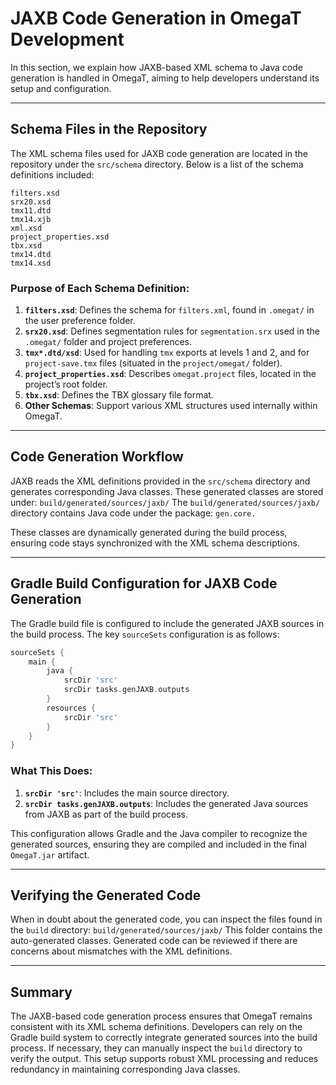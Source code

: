 # JAXB Code Generation in OmegaT Development

In this section, we explain how JAXB-based XML schema to Java code generation is handled in OmegaT,
aiming to help developers understand its setup and configuration.

---

## Schema Files in the Repository

The XML schema files used for JAXB code generation are located in the repository under the `src/schema` directory.
Below is a list of the schema definitions included:

```
filters.xsd              
srx20.xsd  
tmx11.dtd  
tmx14.xjb  
xml.xsd  
project_properties.xsd  
tbx.xsd  
tmx14.dtd  
tmx14.xsd
```

### Purpose of Each Schema Definition:

1. **`filters.xsd`**: Defines the schema for `filters.xml`, found in `.omegat/` in the user preference folder.
2. **`srx20.xsd`**: Defines segmentation rules for `segmentation.srx` used in the `.omegat/` folder and project preferences.
3. **`tmx*.dtd/xsd`**: Used for handling `tmx` exports at levels 1 and 2, and for `project-save.tmx` files (situated in the `project/omegat/` folder).
4. **`project_properties.xsd`**: Describes `omegat.project` files, located in the project’s root folder.
5. **`tbx.xsd`**: Defines the TBX glossary file format.
6. **Other Schemas**: Support various XML structures used internally within OmegaT.

---

## Code Generation Workflow

JAXB reads the XML definitions provided in the `src/schema` directory and generates corresponding Java classes.
These generated classes are stored under: `build/generated/sources/jaxb/`
The `build/generated/sources/jaxb/` directory contains Java code under the package: `gen.core.`

These classes are dynamically generated during the build process, ensuring code stays synchronized with the XML schema descriptions.

---

## Gradle Build Configuration for JAXB Code Generation

The Gradle build file is configured to include the generated JAXB sources in the build process. The key `sourceSets` configuration is as follows:

```groovy
sourceSets {
    main {
        java {
            srcDir 'src'
            srcDir tasks.genJAXB.outputs
        }
        resources {
            srcDir 'src'
        }
    }
}
```

### What This Does:

1. **`srcDir 'src'`**: Includes the main source directory.
2. **`srcDir tasks.genJAXB.outputs`**: Includes the generated Java sources from JAXB as part of the build process.

This configuration allows Gradle and the Java compiler to recognize the generated sources, ensuring they are compiled
and included in the final `OmegaT.jar` artifact.

---

## Verifying the Generated Code

When in doubt about the generated code, you can inspect the files found in the `build` directory: `build/generated/sources/jaxb/`
This folder contains the auto-generated classes. Generated code can be reviewed if there are concerns about mismatches with the XML definitions.

---

## Summary

The JAXB-based code generation process ensures that OmegaT remains consistent with its XML schema definitions. Developers can rely on the Gradle build system to correctly integrate generated sources into the build process. If necessary, they can manually inspect the `build` directory to verify the output. This setup supports robust XML processing and reduces redundancy in maintaining corresponding Java classes.

